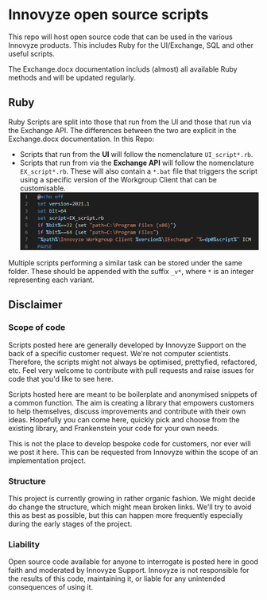 # Innovyze open source scripts
This repo will host open source code that can be used in the various Innovyze products. This includes Ruby for the UI/Exchange, SQL and other useful scripts.

The Exchange.docx documentation includs (almost) all available Ruby methods and will be updated regularly.

## Ruby
Ruby Scripts are split into those that run from the UI and those that run via the Exchange API. The differences between the two are explicit in the Exchange.docx documentation. In this Repo:
* Scripts that run from the **UI** will follow the nomenclature `UI_script*.rb`.
* Scripts that run from via the **Exchange API** will follow the nomenclature `EX_script*.rb`. These will also contain a `*.bat` file that triggers the script using a specific version of the Workgroup Client that can be customisable.
![Example of an exchange.bat file with customisable version](exchange_bat.png)

Multiple scripts performing a similar task can be stored under the same folder. These should be appended with the suffix `_v*`, where `*` is an integer representing each variant.
## Disclaimer
### Scope of code
Scripts posted here are generally developed by Innovyze Support on the back of a specific customer request. We're not computer scientists. Therefore, the scripts might not always be optimised, prettyfied, refactored, etc. Feel very welcome to contribute with pull requests and raise issues for code that you'd like to see here.

Scripts hosted here are meant to be boilerplate and anonymised snippets of a common function. The aim is creating a library that empowers customers to help themselves, discuss improvements and contribute with their own ideas. Hopefully you can come here, quickly pick and choose from the existing library, and Frankenstein your code for your own needs.

This is not the place to develop bespoke code for customers, nor ever will we post it here. This can be requested from Innovyze within the scope of an implementation project.

### Structure
This project is currently growing in rather organic fashion. We might decide do change the structure, which might mean broken links. We'll try to avoid this as best as possible, but this can happen more frequently especially during the early stages of the project.

### Liability
Open source code available for anyone to interrogate is posted here in good faith and moderated by Innovyze Support. Innovyze is not responsible for the results of this code, maintaining it, or liable for any unintended consequences of using it.
